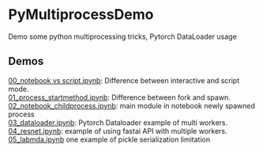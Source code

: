 # PyMultiprocessDemo
Demo some python multiprocessing tricks, Pytorch DataLoader usage

## Demos <br>
[00_notebook vs script.ipynb](https://github.com/mszhanyi/pymultiprocessdemo/blob/main/demos/00_notebook%20vs%20script.ipynb): Difference between interactive and script mode. <br>
[01_process_startmethod.ipynb](https://github.com/mszhanyi/pymultiprocessdemo/blob/main/demos/01_process_startmethod.ipynb): Difference between fork and spawn. <br>
[02_notebook_childprocess.ipynb](https://github.com/mszhanyi/pymultiprocessdemo/blob/main/demos/02_notebook_childprocess.ipynb): main module in notebook newly spawned process <br>
[03_dataloader.ipynb](https://github.com/mszhanyi/pymultiprocessdemo/blob/main/demos/03_dataloader.ipynb): Pytorch Dataloader example of multi workers. <br>
[04_resnet.ipynb](https://github.com/mszhanyi/pymultiprocessdemo/blob/main/demos/04_resnet.ipynb): example of using fastai API with multiple workers. <br>
[05_labmda.ipynb](https://github.com/mszhanyi/pymultiprocessdemo/blob/main/demos/05_labmda.ipynb) one example of pickle serialization limitation